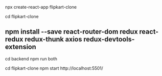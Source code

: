 npx create-react-app flipkart-clone

cd flipkart-clone

npm install --save react-router-dom redux react-redux redux-thunk axios redux-devtools-extension
-------------------------------------------------------------------------------


cd backend
npm run both 


cd flipkart-clone
npm start
http://localhost:5501/



